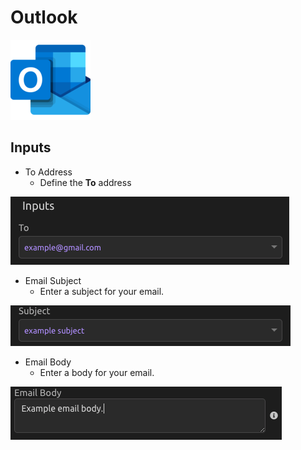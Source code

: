 # Outlook

![Send an email from your Microsoft Outlook account.](../../.gitbook/assets/outlook_128x128.png)

## Inputs

* To Address
  * Define the **To** address

![](../../.gitbook/assets/img1%20%283%29.png)

* Email Subject
  * Enter a subject for your email.

![](../../.gitbook/assets/img2%20%283%29.png)

* Email Body
  * Enter a body for your email.

![](../../.gitbook/assets/img3.png)

